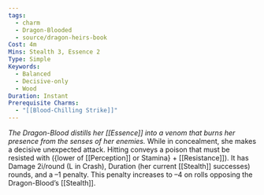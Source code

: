 ```yaml
---
tags:
  - charm
  - Dragon-Blooded
  - source/dragon-heirs-book
Cost: 4m
Mins: Stealth 3, Essence 2
Type: Simple
Keywords:
  - Balanced
  - Decisive-only
  - Wood
Duration: Instant
Prerequisite Charms:
  - "[[Blood-Chilling Strike]]"
---
```

*The Dragon-Blood distills her [[Essence]] into a venom that burns her presence from the senses of her enemies.*
While in concealment, she makes a decisive unexpected attack.
Hitting conveys a poison that must be resisted with ({lower of [[Perception]] or Stamina} + [[Resistance]]). It has Damage 2i/round (L in Crash), Duration (her current [[Stealth]] successes) rounds, and a –1 penalty. This penalty increases to –4 on rolls opposing the Dragon-Blood’s [[Stealth]].